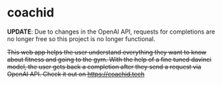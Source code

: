 # coachid

**UPDATE**: Due to changes in the OpenAI API, requests for completions are no longer free so this project is no longer functional.

~~This web app helps the user understand everything they want to know about fitness and going to the gym. With the help of a fine tuned davinci model, the user gets back a completion after they send a request via OpenAI API. Check it out on https://coachid.tech~~
